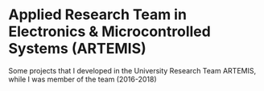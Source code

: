 # Applied Research Team in Electronics & Microcontrolled Systems (ARTEMIS)

Some projects that I developed in the University Research Team ARTEMIS, while I was member of the team (2016-2018)
